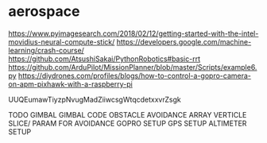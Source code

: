 # aerospace
https://www.pyimagesearch.com/2018/02/12/getting-started-with-the-intel-movidius-neural-compute-stick/
https://developers.google.com/machine-learning/crash-course/
https://github.com/AtsushiSakai/PythonRobotics#basic-rrt
https://github.com/ArduPilot/MissionPlanner/blob/master/Scripts/example6.py
https://diydrones.com/profiles/blogs/how-to-control-a-gopro-camera-on-apm-pixhawk-with-a-raspberry-pi


UUQEumawTiyzpNvugMadZiiwcsgWtqcdetxxvrZsgk

TODO
GIMBAL
GIMBAL CODE
OBSTACLE AVOIDANCE ARRAY
VERTICLE SLICE/ PARAM FOR AVOIDANCE
GOPRO SETUP
GPS SETUP
ALTIMETER SETUP

